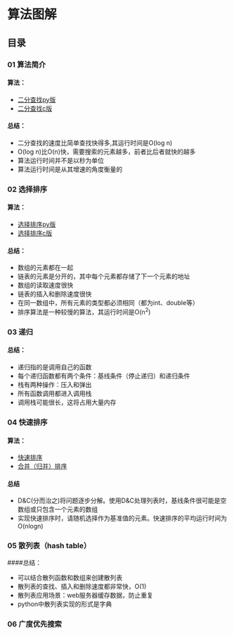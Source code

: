 # 算法图解

## 目录
### 01 算法简介
#### 算法：
- [二分查找py版]()
- [二分查找c版]()
#### 总结：
+ 二分查找的速度比简单查找快得多,其运行时间是O(log n)
+ O(log n)比O(n)快，需要搜索的元素越多，前者比后者就快的越多
+ 算法运行时间并不是以秒为单位
+ 算法运行时间是从其增速的角度衡量的
### 02 选择排序
#### 算法：
- [选择排序py版]()
- [选择排序c版]()
#### 总结：
+ 数组的元素都在一起
+ 链表的元素是分开的，其中每个元素都存储了下一个元素的地址
+ 数组的读取速度很快
+ 链表的插入和删除速度很快
+ 在同一数组中，所有元素的类型都必须相同（都为int、double等）
+ 排序算法是一种较慢的算法，其运行时间是O(n<sup>2</sup>)
### 03 递归
#### 总结：
+ 递归指的是调用自己的函数
+ 每个递归函数都有两个条件：基线条件（停止递归）和递归条件
+ 栈有两种操作：压入和弹出
+ 所有函数调用都进入调用栈
+ 调用栈可能很长，这将占用大量内存
### 04 快速排序
#### 算法：
- [快速排序]()
- [合并（归并）排序]()
#### 总结
+ D&C(分而治之)将问题逐步分解。使用D&C处理列表时，基线条件很可能是空数组或只包含一个元素的数组
+ 实现快速排序时，请随机选择作为基准值的元素。快速排序的平均运行时间为O(nlogn)
### 05 散列表（hash table）
####总结：
+ 可以结合散列函数和数组来创建散列表
+ 散列表的查找、插入和删除速度都非常快，O(1)
+ 散列表应用场景：web服务器缓存数据，防止重复
+ python中散列表实现的形式是字典
### 06 广度优先搜索








